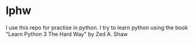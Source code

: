 # lphw
I use this repo for practise in python. 
I try to learn python using the book "Learn Python 3 The Hard Way" by Zed A. Shaw
